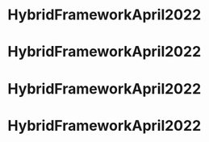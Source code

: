 # HybridFrameworkApril2022
# HybridFrameworkApril2022
# HybridFrameworkApril2022
# HybridFrameworkApril2022
